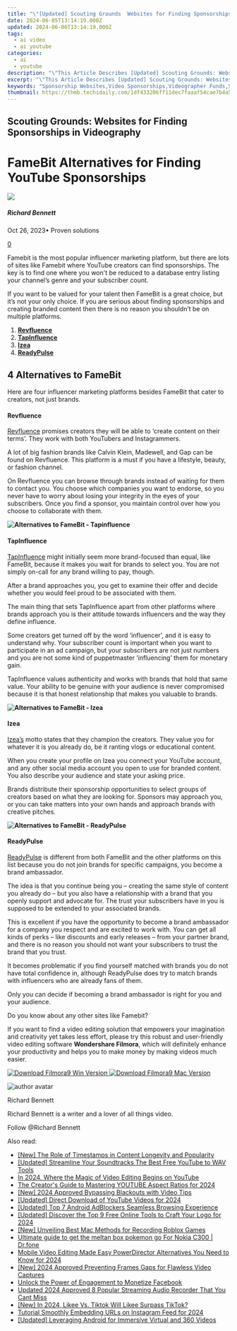 ```yaml
---
title: "\"[Updated] Scouting Grounds  Websites for Finding Sponsorships in Videography\""
date: 2024-06-05T13:14:19.000Z
updated: 2024-06-06T13:14:19.000Z
tags:
  - ai video
  - ai youtube
categories:
  - ai
  - youtube
description: "\"This Article Describes [Updated] Scouting Grounds: Websites for Finding Sponsorships in Videography\""
excerpt: "\"This Article Describes [Updated] Scouting Grounds: Websites for Finding Sponsorships in Videography\""
keywords: "Sponsorship Websites,Video Sponsorships,Videographer Funds,Sponsorship Search,Video Grants Online,Finding Film Sponsors,Videography Support Sites"
thumbnail: https://thmb.techidaily.com/1df433206ff11dec7faaaf54cae7b4a5f98f51a6cf19d2906c605406cb94fb11.jpg
---
```


## Scouting Grounds: Websites for Finding Sponsorships in Videography

# FameBit Alternatives for Finding YouTube Sponsorships

![](https://images.wondershare.com/filmora/article-images/richard-bennett.jpg)

##### Richard Bennett

 Oct 26, 2023• Proven solutions

[0](#commentsBoxSeoTemplate)

Famebit is the most popular influencer marketing platform, but there are lots of sites like Famebit where YouTube creators can find sponsorships. The key is to find one where you won't be reduced to a database entry listing your channel’s genre and your subscriber count.

If you want to be valued for your talent then FameBit is a great choice, but it’s not your only choice. If you are serious about finding sponsorships and creating branded content then there is no reason you shouldn’t be on multiple platforms.

1. **[Revfluence](#revfluence)**
2. [**TapInfluence**](#tapin)
3. [**Izea**](#izea)
4. [**ReadyPulse**](#readypulse)

## 4 Alternatives to FameBit

Here are four influencer marketing platforms besides FameBit that cater to creators, not just brands.

#### **Revfluence**  

[Revfluence](http://www.revfluence.com/) promises creators they will be able to ‘create content on their terms’. They work with both YouTubers and Instagrammers.

A lot of big fashion brands like Calvin Klein, Madewell, and Gap can be found on Revfluence. This platform is a must if you have a lifestyle, beauty, or fashion channel.

On Revfluence you can browse through brands instead of waiting for them to contact you. You choose which companies you want to endorse, so you never have to worry about losing your integrity in the eyes of your subscribers. Once you find a sponsor, you maintain control over how you choose to collaborate with them.

**![Alternatives to FameBit - Tapinfluence](https://images.wondershare.com/filmora/article-images/alternatives-to-famebit-tapinfluence.jpg)**

#### **TapInfluence**

[TapInfluence](http://www.tapinfluence.com/) might initially seem more brand-focused than equal, like FameBit, because it makes you wait for brands to select you. You are not simply on-call for any brand willing to pay, though.

After a brand approaches you, you get to examine their offer and decide whether you would feel proud to be associated with them.

The main thing that sets TapInfluence apart from other platforms where brands approach you is their attitude towards influencers and the way they define influence.

Some creators get turned off by the word ‘influencer’, and it is easy to understand why. Your subscriber count is important when you want to participate in an ad campaign, but your subscribers are not just numbers and you are not some kind of puppetmaster ‘influencing’ them for monetary gain.

TapInfluence values authenticity and works with brands that hold that same value. Your ability to be genuine with your audience is never compromised because it is that honest relationship that makes you valuable to brands.

**![Alternatives to FameBit - Izea](https://images.wondershare.com/filmora/article-images/alternatives-to-famebit-izea.jpg)**

#### **Izea**

[Izea’s](https://izea.com/) motto states that they champion the creators. They value you for whatever it is you already do, be it ranting vlogs or educational content.

When you create your profile on Izea you connect your YouTube account, and any other social media account you open to use for branded content. You also describe your audience and state your asking price.

Brands distribute their sponsorship opportunities to select groups of creators based on what they are looking for. Sponsors may approach you, or you can take matters into your own hands and approach brands with creative pitches.

**![Alternatives to FameBit - ReadyPulse](https://images.wondershare.com/filmora/article-images/alternatives-to-famebit-readypulse.jpg)**

#### **ReadyPulse**

[ReadyPulse](http://www.readypulse.com/) is different from both FameBit and the other platforms on this list because you do not join brands for specific campaigns, you become a brand ambassador.

The idea is that you continue being you – creating the same style of content you already do – but you also have a relationship with a brand that you openly support and advocate for. The trust your subscribers have in you is supposed to be extended to your associated brands.

This is excellent if you have the opportunity to become a brand ambassador for a company you respect and are excited to work with. You can get all kinds of perks – like discounts and early releases – from your partner brand, and there is no reason you should not want your subscribers to trust the brand that you trust.

It becomes problematic if you find yourself matched with brands you do not have total confidence in, although ReadyPulse does try to match brands with influencers who are already fans of them.

Only you can decide if becoming a brand ambassador is right for you and your audience.

 Do you know about any other sites like Famebit?

If you want to find a video editing solution that empowers your imagination and creativity yet takes less effort, please try this robust and user-friendly video editing software **Wondershare Filmora**, which will definitely enhance your productivity and helps you to make money by making videos much easier.

[![Download Filmora9 Win Version](https://images.wondershare.com/filmora/guide/download-btn-win.jpg) ](https://tools.techidaily.com/wondershare/filmora/download/) [![Download Filmora9 Mac Version](https://images.wondershare.com/filmora/guide/download-btn-mac.jpg) ](https://tools.techidaily.com/wondershare/filmora/download/)

![author avatar](https://images.wondershare.com/filmora/article-images/richard-bennett.jpg)

Richard Bennett

Richard Bennett is a writer and a lover of all things video.

Follow @Richard Bennett

<span class="atpl-alsoreadstyle">Also read:</span>
<div><ul>
<li><a href="https://facebook-video-share.techidaily.com/new-the-role-of-timestamps-in-content-longevity-and-popularity/"><u>[New] The Role of Timestamps in Content Longevity and Popularity</u></a></li>
<li><a href="https://facebook-video-share.techidaily.com/updated-streamline-your-soundtracks-the-best-free-youtube-to-wav-tools/"><u>[Updated] Streamline Your Soundtracks  The Best Free YouTube to WAV Tools</u></a></li>
<li><a href="https://facebook-video-share.techidaily.com/in-2024-where-the-magic-of-video-editing-begins-on-youtube/"><u>In 2024, Where the Magic of Video Editing Begins on YouTube</u></a></li>
<li><a href="https://facebook-video-share.techidaily.com/the-creators-guide-to-mastering-youtube-aspect-ratios-for-2024/"><u>The Creator's Guide to Mastering YOUTUBE Aspect Ratios for 2024</u></a></li>
<li><a href="https://facebook-video-share.techidaily.com/new-2024-approved-bypassing-blackouts-with-video-tips/"><u>[New] 2024 Approved  Bypassing Blackouts with Video Tips</u></a></li>
<li><a href="https://facebook-video-share.techidaily.com/updated-direct-download-of-youtube-videos-for-2024/"><u>[Updated] Direct Download of YouTube Videos for 2024</u></a></li>
<li><a href="https://facebook-video-share.techidaily.com/updated-top-7-android-adblockers-seamless-browsing-experience/"><u>[Updated] Top 7 Android AdBlockers  Seamless Browsing Experience</u></a></li>
<li><a href="https://facebook-video-share.techidaily.com/updated-discover-the-top-9-free-online-tools-to-craft-your-logo-for-2024/"><u>[Updated] Discover the Top 9 Free Online Tools to Craft Your Logo for 2024</u></a></li>
<li><a href="https://screen-recording.techidaily.com/new-unveiling-best-mac-methods-for-recording-roblox-games/"><u>[New] Unveiling Best Mac Methods for Recording Roblox Games</u></a></li>
<li><a href="https://android-pokemon-go.techidaily.com/ultimate-guide-to-get-the-meltan-box-pokemon-go-for-nokia-c300-drfone-by-drfone-virtual-android/"><u>Ultimate guide to get the meltan box pokemon go For Nokia C300 | Dr.fone</u></a></li>
<li><a href="https://ai-video-apps.techidaily.com/mobile-video-editing-made-easy-powerdirector-alternatives-you-need-to-know-for-2024/"><u>Mobile Video Editing Made Easy PowerDirector Alternatives You Need to Know for 2024</u></a></li>
<li><a href="https://video-capture.techidaily.com/new-2024-approved-preventing-frames-gaps-for-flawless-video-captures/"><u>[New] 2024 Approved  Preventing Frames Gaps for Flawless Video Captures</u></a></li>
<li><a href="https://facebook-clips.techidaily.com/unlock-the-power-of-engagement-to-monetize-facebook/"><u>Unlock the Power of Engagement to Monetize Facebook</u></a></li>
<li><a href="https://audio-editing.techidaily.com/updated-2024-approved-8-popular-streaming-audio-recorder-that-you-cant-miss/"><u>Updated 2024 Approved 8 Popular Streaming Audio Recorder That You Cant Miss</u></a></li>
<li><a href="https://tiktok-videos.techidaily.com/new-in-2024-likee-vs-tiktok-will-likee-surpass-tiktok/"><u>[New] In 2024, Likee Vs. Tiktok  Will Likee Surpass TikTok?</u></a></li>
<li><a href="https://instagram-clips.techidaily.com/tutorial-smoothly-embedding-urls-on-instagram-feed-for-2024/"><u>Tutorial  Smoothly Embedding URLs on Instagram Feed for 2024</u></a></li>
<li><a href="https://extra-support.techidaily.com/updated-leveraging-android-for-immersive-virtual-and-360-videos/"><u>[Updated] Leveraging Android for Immersive Virtual and 360 Videos</u></a></li>
</ul></div>

<ins class="adsbygoogle"
      style="display:block"
      data-ad-client="ca-pub-7571918770474297"
      data-ad-slot="8358498916"
      data-ad-format="auto"
      data-full-width-responsive="true"></ins>